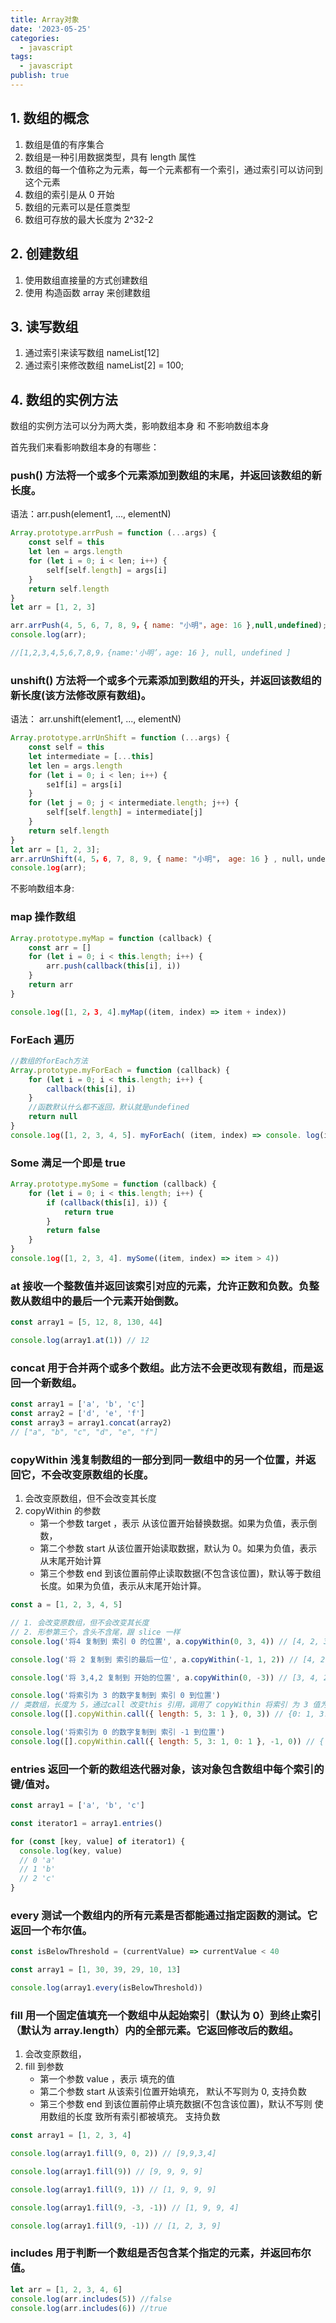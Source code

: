 ```yaml
---
title: Array对象
date: '2023-05-25'
categories:
  - javascript
tags:
  - javascript
publish: true
---
```


## 1. 数组的概念

1. 数组是值的有序集合
2. 数组是一种引用数据类型，具有 length 属性
3. 数组的每一个值称之为元素，每一个元素都有一个索引，通过索引可以访问到这个元素
4. 数组的索引是从 0 开始
5. 数组的元素可以是任意类型
6. 数组可存放的最大长度为 2^32-2

## 2. 创建数组

1. 使用数组直接量的方式创建数组
2. 使用 构造函数 array 来创建数组

## 3. 读写数组

1. 通过索引来读写数组 nameList[12]
2. 通过索引来修改数组 nameList[2] = 100;

## 4. 数组的实例方法

数组的实例方法可以分为两大类，影响数组本身 和 不影响数组本身

首先我们来看影响数组本身的有哪些：

### push() 方法将一个或多个元素添加到数组的末尾，并返回该数组的新长度。

语法：arr.push(element1, ..., elementN)

```js
Array.prototype.arrPush = function (...args) {
    const self = this
    let len = args.length
    for (let i = 0; i < len; i++) {
        self[self.length] = args[i]
    }
    return self.length
}
let arr = [1, 2, 3]

arr.arrPush(4, 5, 6, 7, 8, 9，{ name: "小明"，age: 16 },null,undefined);
console.log(arr);

//[1,2,3,4,5,6,7,8,9，{name:'小明’，age: 16 }, null, undefined ]
```

### unshift() 方法将一个或多个元素添加到数组的开头，并返回该数组的新长度(该方法修改原有数组)。

语法： arr.unshift(element1, ..., elementN)

```js
Array.prototype.arrUnShift = function (...args) {
    const self = this
    let intermediate = [...this]
    let len = args.length
    for (let i = 0; i < len; i++) {
        se1f[i] = args[i]
    }
    for (let j = 0; j < intermediate.length; j++) {
        self[self.length] = intermediate[j]
    }
    return self.length
}
let arr = [1, 2, 3];
arr.arrUnShift(4, 5，6, 7, 8, 9, { name: "小明"， age: 16 } , null，undefined);
console.1og(arr);
```

不影响数组本身:

### map 操作数组

```js
Array.prototype.myMap = function (callback) {
    const arr = []
    for (let i = 0; i < this.length; i++) {
        arr.push(callback(this[i], i))
    }
    return arr
}

console.1og([1, 2，3, 4].myMap((item, index) => item + index))
```

### ForEach 遍历

```js
//数组的forEach方法
Array.prototype.myForEach = function (callback) {
    for (let i = 0; i < this.length; i++) {
        callback(this[i], i)
    }
    //函数默认什么都不返回，默认就是undefined
    return null
}
console.1og([1, 2, 3, 4, 5]. myForEach( (item, index) => console. log(item, index)))
```

### Some 满足一个即是 true

```js
Array.prototype.mySome = function (callback) {
    for (let i = 0; i < this.length; i++) {
        if (callback(this[i], i)) {
            return true
        }
        return false
    }
}
console.1og([1, 2, 3, 4]. mySome((item, index) => item > 4))
```

### at 接收一个整数值并返回该索引对应的元素，允许正数和负数。负整数从数组中的最后一个元素开始倒数。

```js
const array1 = [5, 12, 8, 130, 44]

console.log(array1.at(1)) // 12
```

### concat 用于合并两个或多个数组。此方法不会更改现有数组，而是返回一个新数组。

```js
const array1 = ['a', 'b', 'c']
const array2 = ['d', 'e', 'f']
const array3 = array1.concat(array2)
// ["a", "b", "c", "d", "e", "f"]
```

### copyWithin 浅复制数组的一部分到同一数组中的另一个位置，并返回它，不会改变原数组的长度。

1. 会改变原数组，但不会改变其长度
2. copyWithin 的参数
   - 第一个参数 target ，表示 从该位置开始替换数据。如果为负值，表示倒数，
   - 第二个参数 start 从该位置开始读取数据，默认为 0。如果为负值，表示从末尾开始计算
   - 第三个参数 end 到该位置前停止读取数据(不包含该位置)，默认等于数组长度。如果为负值，表示从末尾开始计算。

```js
const a = [1, 2, 3, 4, 5]

// 1. 会改变原数组，但不会改变其长度
// 2. 形参第三个，含头不含尾，跟 slice 一样
console.log('将4 复制到 索引 0 的位置', a.copyWithin(0, 3, 4)) // [4, 2, 3, 4, 5]

console.log('将 2 复制到 索引的最后一位', a.copyWithin(-1, 1, 2)) // [4, 2, 3, 4, 2]

console.log('将 3,4,2 复制到 开始的位置', a.copyWithin(0, -3)) // [3, 4, 2, 4, 2]

console.log('将索引为 3 的数字复制到 索引 0 到位置')
// 类数组，长度为 5，通过call 改变this 引用，调用了 copyWithin 将索引 为 3 值为 1 复制到 索引为 0 到位置
console.log([].copyWithin.call({ length: 5, 3: 1 }, 0, 3)) // {0: 1, 3: 1, length: 5}

console.log('将索引为 0 的数字复制到 索引 -1 到位置')
console.log([].copyWithin.call({ length: 5, 3: 1, 0: 1 }, -1, 0)) // { 4: 1, 0: 1, 3: 1, length: 5}
```

### entries 返回一个新的数组迭代器对象，该对象包含数组中每个索引的键/值对。

```js
const array1 = ['a', 'b', 'c']

const iterator1 = array1.entries()

for (const [key, value] of iterator1) {
  console.log(key, value)
  // 0 'a'
  // 1 'b'
  // 2 'c'
}
```

### every 测试一个数组内的所有元素是否都能通过指定函数的测试。它返回一个布尔值。

```js
const isBelowThreshold = (currentValue) => currentValue < 40

const array1 = [1, 30, 39, 29, 10, 13]

console.log(array1.every(isBelowThreshold))
```

### fill 用一个固定值填充一个数组中从起始索引（默认为 0）到终止索引（默认为 array.length）内的全部元素。它返回修改后的数组。

1. 会改变原数组，
2. fill 到参数
   - 第一个参数 value ，表示 填充的值
   - 第二个参数 start 从该索引位置开始填充， 默认不写则为 0, 支持负数
   - 第三个参数 end 到该位置前停止填充数据(不包含该位置)，默认不写则 使用数组的长度 致所有索引都被填充。 支持负数

```js
const array1 = [1, 2, 3, 4]

console.log(array1.fill(9, 0, 2)) // [9,9,3,4]

console.log(array1.fill(9)) // [9, 9, 9, 9]

console.log(array1.fill(9, 1)) // [1, 9, 9, 9]

console.log(array1.fill(9, -3, -1)) // [1, 9, 9, 4]

console.log(array1.fill(9, -1)) // [1, 2, 3, 9]
```

### includes 用于判断一个数组是否包含某个指定的元素，并返回布尔值。

```js
let arr = [1, 2, 3, 4, 6]
console.log(arr.includes(5)) //false
console.log(arr.includes(6)) //true
```
